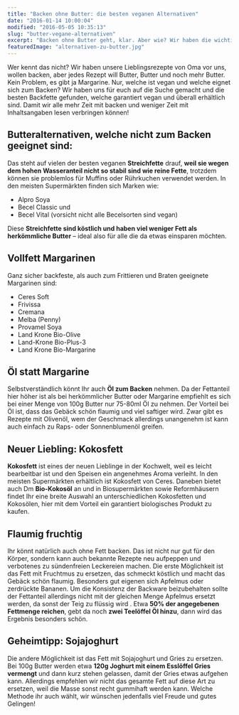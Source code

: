 ```yaml
---
title: "Backen ohne Butter: die besten veganen Alternativen"
date: "2016-01-14 10:00:04"
modified: "2016-05-05 10:35:13"
slug: "butter-vegane-alternativen"
excerpt: "Backen ohne Butter geht, klar. Aber wie? Wir haben die wichtigsten Tipps für Euch aufgezählt."
featuredImage: "alternativen-zu-butter.jpg"
---
```


Wer kennt das nicht? Wir haben unsere Lieblingsrezepte von Oma vor uns, wollen backen, aber jedes Rezept will Butter, Butter und noch mehr Butter. Kein Problem, es gibt ja Margarine. Nur, welche ist vegan und welche eignet sich zum Backen? Wir haben uns für euch auf die Suche gemacht und die besten Backfette gefunden, welche garantiert vegan und überall erhältlich sind. Damit wir alle mehr Zeit mit backen und weniger Zeit mit Inhaltsangaben lesen verbringen können!

## Butteralternativen, welche nicht zum Backen geeignet sind:

Das steht auf vielen der besten veganen **Streichfette** drauf, **weil sie wegen dem hohen Wasseranteil nicht so stabil sind wie reine Fette**, trotzdem können sie problemlos für Muffins oder Rührkuchen verwendet werden. In den meisten Supermärkten finden sich Marken wie:

*   Alpro Soya
*   Becel Classic und
*   Becel Vital (vorsicht nicht alle Becelsorten sind vegan)

Diese **Streichfette sind köstlich und haben viel weniger Fett als herkömmliche Butter** – ideal also für alle die da etwas einsparen möchten.

## Vollfett Margarinen

Ganz sicher backfeste, als auch zum Frittieren und Braten geeignete Margarinen sind:

*   Ceres Soft
*   Frivissa
*   Cremana
*   Melba (Penny)
*   Provamel Soya
*   Land Krone Bio-Olive
*   Land-Krone Bio-Plus-3
*   Land Krone Bio-Margarine

## Öl statt Margarine

Selbstverständlich könnt Ihr auch **Öl zum Backen** nehmen. Da der Fettanteil hier höher ist als bei herkömmlicher Butter oder Margarine empfiehlt es sich bei einer Menge von 100g Butter nur 75-80ml Öl zu nehmen. Der Vorteil bei Öl ist, dass das Gebäck schön flaumig und viel saftiger wird. Zwar gibt es Rezepte mit Olivenöl, wem der Geschmack allerdings unangenehm ist kann auch einfach zu Raps- oder Sonnenblumenöl greifen.

## Neuer Liebling: Kokosfett

**Kokosfett** ist eines der neuen Lieblinge in der Kochwelt, weil es leicht bearbeitbar ist und den Speisen ein angenehmes Aroma verleiht. In den meisten Supermärkten erhältlich ist Kokosfett von Ceres. Daneben bietet auch Dm **Bio-Kokosöl** an und in Biosupermärkten sowie Reformhäusern findet Ihr eine breite Auswahl an unterschiedlichen Kokosfetten und Kokosölen, hier mit dem Vorteil ein garantiert biologisches Produkt zu kaufen.

## Flaumig fruchtig

Ihr könnt natürlich auch ohne Fett backen. Das ist nicht nur gut für den Körper, sondern kann auch bekannte Rezepte neu aufpeppen und verbotenes zu sündenfreien Leckereien machen. Die erste Möglichkeit ist das Fett mit Fruchtmus zu ersetzen, das schmeckt köstlich und macht das Gebäck schön flaumig. Besonders gut eigenen sich Apfelmus oder zerdrückte Bananen. Um die Konsistenz der Backware beizubehalten sollte der Fettanteil allerdings nicht mit der gleichen Menge Apfelmus ersetzt werden, da sonst der Teig zu flüssig wird . Etwa **50% der angegebenen Fettmenge reichen**, gebt da noch **zwei Teelöffel Öl hinzu**, dann wird das Ergebnis besonders schön.

## Geheimtipp: Sojajoghurt

Die andere Möglichkeit ist das Fett mit Sojajoghurt und Gries zu ersetzen. Bei 100g Butter werden etwa **120g Joghurt mit einem Esslöffel Gries vermengt** und dann kurz stehen gelassen, damit der Gries etwas aufgehen kann. Allerdings empfehlen wir nicht das gesamte Fett auf diese Art zu ersetzen, weil die Masse sonst recht gummihaft werden kann. Welche Methode ihr auch wählt, wir wünschen jedenfalls viel Freude und gutes Gelingen!